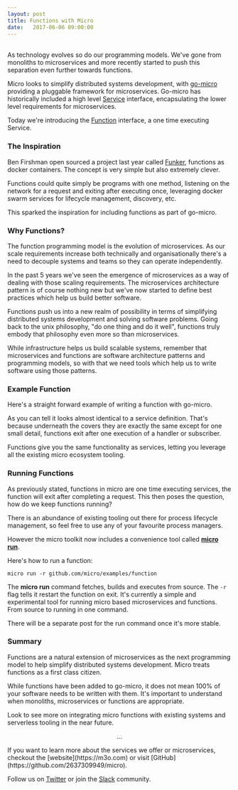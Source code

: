 ```yaml
---
layout: post
title: Functions with Micro
date:   2017-06-06 09:00:00
---
```

<br>
As technology evolves so do our programming models. We've gone from monoliths to microservices 
and more recently started to push this separation even further towards functions.

Micro looks to simplify distributed systems development, with [go-micro](https://github.com/micro/go-micro) 
providing a pluggable framework for microservices. Go-micro has historically included a high level [Service](https://godoc.org/github.com/micro/go-micro#Service) 
interface, encapsulating the lower level requirements for microservices. 

Today we're introducing the [Function](https://godoc.org/github.com/micro/go-micro#Function) 
interface, a one time executing Service.

<script src="https://gist.github.com/asim/bfbaf036c90761879dbf6e939e5172e4.js"></script>

### The Inspiration

Ben Firshman open sourced a project last year called [Funker](https://github.com/bfirsh/funker), functions as docker containers. The concept is very 
simple but also extremely clever. 

Functions could quite simply be programs with one method, listening on the network for a request and exiting after 
executing once, leveraging docker swarm services for lifecycle management, discovery, etc.

This sparked the inspiration for including functions as part of go-micro.

### Why Functions?

The function programming model is the evolution of microservices. As our scale requirements increase both technically and organisationally 
there's a need to decouple systems and teams so they can operate independently.

In the past 5 years we've seen the emergence of microservices as a way of dealing with those scaling requirements. The microservices 
architecture pattern is of course nothing new but we've now started to define best practices which help us build better software. 

Functions push us into a new realm of possibility in terms of simplifying distributed systems development and solving software problems. 
Going back to the unix philosophy, "do one thing and do it well", functions truly embody that philosophy even more so than microservices.

While infrastructure helps us build scalable systems, remember that microservices and functions are software architecture patterns 
and programming models, so with that we need tools which help us to write software using those patterns.

### Example Function

Here's a straight forward example of writing a function with go-micro. 

As you can tell it looks almost identical to a service definition. That's because underneath the covers they are exactly the 
same except for one small detail, functions exit after one execution of a handler or subscriber.

Functions give you the same functionality as services, letting you leverage all the existing micro ecosystem tooling.

<script src="https://gist.github.com/asim/7d70cf1160ad1279597f12985fe3fbd5.js"></script>

### Running Functions

As previously stated, functions in micro are one time executing services, the function will exit after completing a request. This then 
poses the question, how do we keep functions running?

There is an abundance of existing tooling out there for process lifecycle management, so feel free to use any of your favourite 
process managers.

However the micro toolkit now includes a convenience tool called [**micro run**](https://m3o.com/docs/run.html).

Here's how to run a function:

```
micro run -r github.com/micro/examples/function
```

The **micro run** command fetches, builds and executes from source. The `-r` flag tells it restart the function on exit. 
It's currently a simple and experimental tool for running micro based microservices and functions. From source to running in one command.

There will be a separate post for the run command once it's more stable.

### Summary

Functions are a natural extension of microservices as the next programming model to help simplify distributed systems development. 
Micro treats functions as a first class citizen.

While functions have been added to go-micro, it does not mean 100% of your software needs to be written with them. It's important 
to understand when monoliths, microservices or functions are appropriate.

Look to see more on integrating micro functions with existing systems and serverless tooling in the near future.

<center><p>...</p></center>
If you want to learn more about the services we offer or microservices, checkout the [website](https://m3o.com) or 
visit [GitHub](https://github.com/2637309949/micro).

Follow us on [Twitter](https://twitter.com/m3ocloud) or join the [Slack](http://slack.m3o.com) community.


